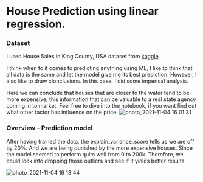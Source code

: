 # House Prediction using linear regression. 
### Dataset
I used House Sales in King County, USA dataset from [kaggle](https://www.kaggle.com/harlfoxem/housesalesprediction)

I think when to it comes to predicting anything using ML, I like to think that all data is the same and let the model give me its best prediction. However, I also like to draw clonclusions. In this case, I did some imperical analysis.

Here we can conclude that houses that are closer to the water tend to be more expensive, this information that can be valuable to a real state agency coming in to market. Feel free to dive into the notebook, if you want find out what other factor has influence on the price.
![photo_2021-11-04 16 01 31](https://user-images.githubusercontent.com/79936222/140375024-1f532ece-8c06-4aca-bc43-2ca38eef0060.jpeg)

### Overview - Prediction model
After having trained the data, the explain_variance_score tells us we are off by 20%. And we are being punished by the more expensive houses. Since the model seemed to perform quite well from 0 to 200k. Therefore, we could look into dropping those outliers and see if it yields better results.

![photo_2021-11-04 16 13 44](https://user-images.githubusercontent.com/79936222/140377037-b29d31d9-95f6-4b4b-b899-4385e7b47ff9.jpeg)

